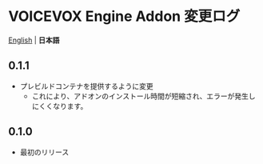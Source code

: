 # VOICEVOX Engine Addon 変更ログ
[English](/voicevox_engine_addon/CHANGELOG.md) | **日本語**

## 0.1.1
- プレビルドコンテナを提供するように変更
  - これにより、アドオンのインストール時間が短縮され、エラーが発生しにくくなります。

## 0.1.0
- 最初のリリース